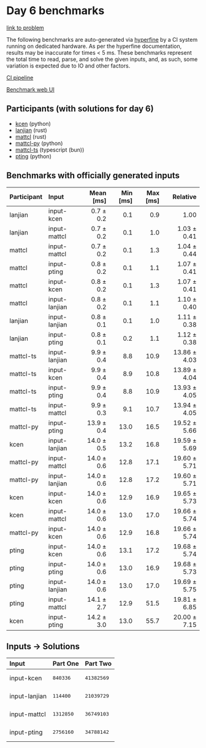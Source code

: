 # Day 6 benchmarks

[link to problem](https://adventofcode.com/2023/day/6)

The following benchmarks are auto-generated via
[hyperfine](https://github.com/sharkdp/hyperfine) by a CI system running on
dedicated hardware. As per the hyperfine documentation, results may be
inaccurate for times < 5 ms. These benchmarks represent the total time to read,
parse, and solve the given inputs, and, as such, some variation is expected due
to IO and other factors.

[CI pipeline](http://ci.papercode.net:8080/teams/main/pipelines/aoc2023)

[Benchmark web UI](https://aoc.ancalagon.black)


## Participants (with solutions for day 6)

- [kcen](https://github.com/kcen/aoc2023) (python)
- [lanjian](https://github.com/lanjian/aoc-2023) (rust)
- [mattcl](https://github.com/mattcl/aoc2023) (rust)
- [mattcl-py](https://github.com/mattcl/aoc2023-py) (python)
- [mattcl-ts](https://github.com/mattcl/aoc2023-js) (typescript (bun))
- [pting](https://github.com/pting/aoc2023) (python)


## Benchmarks with officially generated inputs

| Participant | Input | Mean [ms] | Min [ms] | Max [ms] | Relative |
|:---|:---|---:|---:|---:|---:|
| lanjian | input-kcen | 0.7 ± 0.2 | 0.1 | 0.9 | 1.00 |
| lanjian | input-mattcl | 0.7 ± 0.2 | 0.1 | 1.0 | 1.03 ± 0.41 |
| mattcl | input-mattcl | 0.7 ± 0.2 | 0.1 | 1.3 | 1.04 ± 0.44 |
| mattcl | input-pting | 0.8 ± 0.2 | 0.1 | 1.1 | 1.07 ± 0.41 |
| mattcl | input-kcen | 0.8 ± 0.2 | 0.1 | 1.3 | 1.07 ± 0.41 |
| mattcl | input-lanjian | 0.8 ± 0.2 | 0.1 | 1.1 | 1.10 ± 0.40 |
| lanjian | input-lanjian | 0.8 ± 0.1 | 0.1 | 1.0 | 1.11 ± 0.38 |
| lanjian | input-pting | 0.8 ± 0.1 | 0.2 | 1.1 | 1.12 ± 0.38 |
| mattcl-ts | input-lanjian | 9.9 ± 0.4 | 8.8 | 10.9 | 13.86 ± 4.03 |
| mattcl-ts | input-kcen | 9.9 ± 0.4 | 8.9 | 10.8 | 13.89 ± 4.04 |
| mattcl-ts | input-pting | 9.9 ± 0.4 | 8.8 | 10.9 | 13.93 ± 4.05 |
| mattcl-ts | input-mattcl | 9.9 ± 0.3 | 9.1 | 10.7 | 13.94 ± 4.05 |
| mattcl-py | input-pting | 13.9 ± 0.4 | 13.0 | 16.5 | 19.52 ± 5.66 |
| kcen | input-lanjian | 14.0 ± 0.5 | 13.2 | 16.8 | 19.59 ± 5.69 |
| mattcl-py | input-mattcl | 14.0 ± 0.6 | 12.8 | 17.1 | 19.60 ± 5.71 |
| mattcl-py | input-lanjian | 14.0 ± 0.6 | 12.8 | 17.2 | 19.60 ± 5.71 |
| kcen | input-kcen | 14.0 ± 0.6 | 12.9 | 16.9 | 19.65 ± 5.73 |
| kcen | input-mattcl | 14.0 ± 0.6 | 13.0 | 17.0 | 19.66 ± 5.74 |
| mattcl-py | input-kcen | 14.0 ± 0.6 | 12.9 | 16.8 | 19.66 ± 5.74 |
| pting | input-kcen | 14.0 ± 0.6 | 13.1 | 17.2 | 19.68 ± 5.74 |
| pting | input-pting | 14.0 ± 0.6 | 13.0 | 16.9 | 19.68 ± 5.73 |
| pting | input-lanjian | 14.0 ± 0.6 | 13.0 | 17.0 | 19.69 ± 5.75 |
| pting | input-mattcl | 14.1 ± 2.7 | 12.9 | 51.5 | 19.81 ± 6.85 |
| kcen | input-pting | 14.2 ± 3.0 | 13.0 | 55.7 | 20.00 ± 7.15 |


## Inputs -> Solutions

| Input | Part One | Part Two |
|:---|:---|:---|
|input-kcen|<pre>840336</pre>|<pre>41382569</pre>|
|input-lanjian|<pre>114400</pre>|<pre>21039729</pre>|
|input-mattcl|<pre>1312850</pre>|<pre>36749103</pre>|
|input-pting|<pre>2756160</pre>|<pre>34788142</pre>|